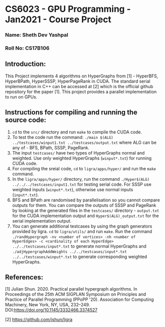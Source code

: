 # CS6023 - GPU Programming - Jan2021 - Course Project

### Name: 		Sheth Dev Yashpal
### Roll No:	CS17B106

## Introduction:

This Project implements 4 algorithms on HyperGraphs from [1] - HyperBFS, HyperBPath, HyperSSSP, HyperPageRank in CUDA. The standard serial implementation in C++ can be accessed at [2] which is the official github repository for the paper [1]. This project provides a parallel implementation to run on GPUs.

## Instructions for compiling and running the source code:
	
1. `cd` to the `src/` directory and run `make` to compile the CUDA code.
2. To test the code run the command: `./main $(ALG) ../testcases/winput1.txt ../testcases/output.txt` where ALG can be any of - BFS, BPath, SSSP, PageRank.
3. The input `testcases/` have two types of HyperGraphs normal and weighted. Use only weighted HyperGraphs (`winput*.txt`) for running CUDA code.
4. For compiling the sreial code, `cd` to `ligra/apps/hyper/` and run the `make` command.
5. In the `ligra/apps/hyper/` directory, run the command `./Hyper$(ALG) ../../../testcases/input1.txt` for testing serial code. For SSSP use weighted inputs (`winput*.txt`), otherwise use normal inputs (`input*.txt`).
6. BFS and BPath are randomised by parallelisation so you cannot compare outputs for them. You can compare the outputs of SSSP and PageRank by looking at the generated files in the `testcases/` directory - `output.txt` for the CUDA implementation output and `Hyper$(ALG)_output.txt` for the serial implementation output.
7. You can generate additional testcases by using the graph generators provided by ligra. `cd` to `ligra/utils/` and run `make`. Run the command `./randHypergraph -nv <number of vertices> -nh <number of HyperEdges> -c <cardinality of each HyperEdge> ../../testcases/input*.txt` to generate normal HyperGraphs and `./adjHypergraphAddWeights ../../testcases/input*.txt ../../testcases/winput*.txt` to generate corresponding weighted HyperGraphs.

## References:

[1] Julian Shun. 2020. Practical parallel hypergraph algorithms. In Proceedings of the 25th ACM SIGPLAN Symposium on Principles and Practice of Parallel Programming (PPoPP '20). Association for Computing Machinery, New York, NY, USA, 232–249. DOI:https://doi.org/10.1145/3332466.3374527

[2] https://github.com/jshun/ligra
